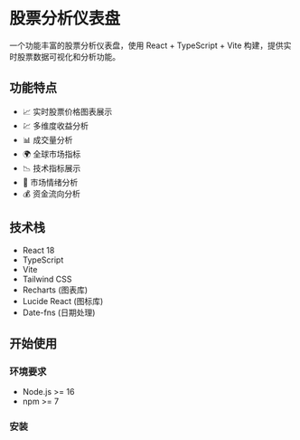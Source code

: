 # 股票分析仪表盘

一个功能丰富的股票分析仪表盘，使用 React + TypeScript + Vite 构建，提供实时股票数据可视化和分析功能。

## 功能特点

- 📈 实时股票价格图表展示
- 💹 多维度收益分析
- 📊 成交量分析
- 🌍 全球市场指标
- 📉 技术指标展示
- 🔄 市场情绪分析
- 💰 资金流向分析

## 技术栈

- React 18
- TypeScript
- Vite
- Tailwind CSS
- Recharts (图表库)
- Lucide React (图标库)
- Date-fns (日期处理)

## 开始使用

### 环境要求

- Node.js >= 16
- npm >= 7

### 安装 